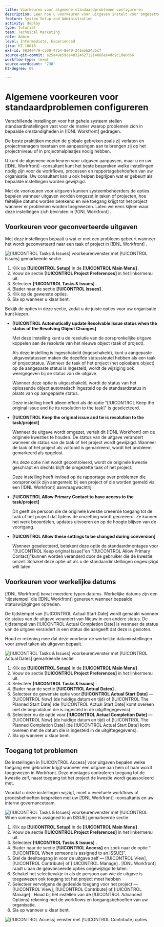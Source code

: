 ```yaml
---
title: Voorkeuren voor algemene standaardproblemen configureren
description: Leer hoe u voorkeuren voor uitgaven instelt voor omgezette uitgaven, werkelijke datums en toegang tot uitgaven.
feature: System Setup and Administration
activity: deploy
type: Tutorial
team: Technical Marketing
role: Admin
level: Intermediate, Experienced
jira: KT-10018
exl-id: 9924e479-c300-47b4-8e40-241ebb2435cf
source-git-commit: a25a49e59ca483246271214886ea4dc9c10e8d66
workflow-type: tm+mt
source-wordcount: '738'
ht-degree: 0%

---
```


# Algemene voorkeuren voor standaardproblemen configureren

Verschillende instellingen voor het gehele systeem stellen standaardinstellingen vast voor de manier waarop problemen zich in bepaalde omstandigheden in [!DNL Workfront] gedragen.

De beste praktijken moeten de globale gebreken zoals zij verlaten en projectmanagers toestaan om aanpassingen aan te brengen zij op het projectniveau of in projectmalplaatjes nodig hebben.

U kunt de algemene voorkeuren voor uitgaven aanpassen, maar u en uw [!DNL Workfront] -consultant kunt het beste bespreken welke instellingen nodig zijn voor de workflows, processen en rapportagebehoeften van uw organisatie. Uw consultant kan u ook helpen begrijpen wat er gebeurt als bepaalde instellingen worden gewijzigd.

Met de voorkeuren voor uitgaven kunnen systeembeheerders de opties bepalen wanneer uitgaven worden omgezet in taken of projecten, hoe feitelijke datums worden berekend en wie toegang krijgt tot het project wanneer er problemen worden toegewezen. Laten we eens kijken waar deze instellingen zich bevinden in [!DNL Workfront] .

## Voorkeuren voor geconverteerde uitgaven

Met deze instellingen bepaalt u wat er met een probleem gebeurt wanneer het wordt geconverteerd naar een taak of project in [!DNL Workfront] .

![[!UICONTROL Tasks & Issues] voorkeurenvenster met [!UICONTROL Issues] gemarkeerde sectie ](assets/admin-fund-issue-prefs-converting.png)

1. Klik op **[!UICONTROL Setup]** in de **[!UICONTROL Main Menu]** .
1. Vouw de sectie **[!UICONTROL Project Preferences]** in het linkermenu uit.
1. Selecteer **[!UICONTROL Tasks & Issues]** .
1. Blader naar de sectie **[!UICONTROL Issues]** .
1. Klik op de gewenste opties.
1. Sla op wanneer u klaar bent.

Bekijk de opties in deze sectie, zodat u de juiste opties voor uw organisatie kunt kiezen.

* **[!UICONTROL Automatically update Resolvable Issue status when the status of the Resolving Object Changes]**

  Met deze instelling kunt u de resolutie van de oorspronkelijke uitgave koppelen aan de resolutie van het nieuwe object (taak of project).

  Als deze instelling is ingeschakeld (ingeschakeld), kunt u aangepaste uitgavestatussen maken die dezelfde statussleutel hebben als een taak of projectstatus. Wanneer de taak of het project (het oplosbare object) op de aangepaste status is ingesteld, wordt de wijziging ook weergegeven bij de status van de uitgave.

  Wanneer deze optie is uitgeschakeld, wordt de status van het oplossende object automatisch ingesteld op de standaardstatus in plaats van op aangepaste status.

  Deze instelling heeft alleen effect als de optie &quot;[!UICONTROL Keep the original issue and tie its resolution to the task]&quot; is geselecteerd.

* **[!UICONTROL Keep the original issue and tie is resolution to the task/project]**

  Wanneer de uitgave wordt omgezet, vertelt dit [!DNL Workfront] om de originele kwesties te houden. De status van de uitgave verandert wanneer de status van de taak of het project wordt gewijzigd. Wanneer de taak of het project als voltooid is gemarkeerd, wordt het probleem gemarkeerd als opgelost.

  Als deze optie niet wordt gecontroleerd, wordt de originele kwestie geschrapt en slechts blijft de omgezette taak of het project.

  Deze instelling heeft invloed op de rapportage over problemen die oorspronkelijk zijn aangemeld bij een project of die worden gemeld via een [!DNL Workfront] aanvraagwachtrij.

* **[!UICONTROL Allow Primary Contact to have access to the task/project]**

  Dit geeft de persoon die de originele kwestie creeerde toegang tot de taak of het project dat tijdens de omzetting wordt gecreeerd. Ze kunnen het werk beoordelen, updates uitvoeren en op de hoogte blijven van de voortgang.

* **[!UICONTROL Allow these settings to be changed during conversion]**

  Wanneer geselecteerd, betekent deze optie de standaardmontages voor &quot;[!UICONTROL Keep original issue]&quot;en &quot;[!UICONTROL Allow Primary Contact]&quot;kunnen worden veranderd door de gebruiker die de kwestie omzet. Schakel deze optie uit als u de standaardinstellingen ongewijzigd wilt laten.

<!---
learn more URLs
Configure system-wide task and issue preferences
Issue statuses
Create and customize system-wide statuses
--->

## Voorkeuren voor werkelijke datums

[!DNL Workfront] bevat meerdere typen datums. Werkelijke datums zijn een &#39;tijdstempel&#39; die [!DNL Workfront] genereert wanneer bepaalde statuswijzigingen optreden.

De tijdstempel van [!UICONTROL Actual Start Date] wordt gemaakt wanneer de status van de uitgave verandert van Nieuw in een andere status. De tijdstempel van [!UICONTROL Actual Completion Date] is wanneer de status van de uitgave verandert in een status die aangeeft dat deze is gesloten.

Houd er rekening mee dat deze voorkeur de werkelijke datuminstellingen voor zowel taken als uitgaven bepaalt.

![[!UICONTROL Tasks & Issues] voorkeurenvenster met [!UICONTROL Actual Dates] gemarkeerde sectie ](assets/admin-fund-issue-prefs-actual-dates.png)

1. Klik op **[!UICONTROL Setup]** in de **[!UICONTROL Main Menu]** .
1. Vouw de sectie **[!UICONTROL Project Preferences]** in het linkermenu uit.
1. Selecteer **[!UICONTROL Tasks & Issues]** .
1. Blader naar de sectie **[!UICONTROL Actual Dates]** .
1. Selecteer de gewenste optie voor **[!UICONTROL Actual Start Date]** — [!UICONTROL Now] (de huidige datum en tijd) of [!UICONTROL The Planned Start Date] (de [!UICONTROL Actual Start Date] komt overeen met de begindatum die is ingesteld in de uitgiftegegevens).
1. Selecteer nu de optie voor **[!UICONTROL Actual Completion Date]** — [!UICONTROL Now] (de huidige datum en tijd) of [!UICONTROL The Planned Completion Date] (de [!UICONTROL Actual Start Date] komt overeen met de datum die is ingesteld in de uitgiftegegevens).
1. Sla op wanneer u klaar bent.


<!---
learn more URLs
Definitions for the project, task, and issue dates within Workfront
Configure system-wide task and issue preferences
--->

## Toegang tot problemen

De instellingen in [!UICONTROL Access] voor uitgaven bepalen welke toegang een gebruiker krijgt wanneer een uitgave aan hem of haar wordt toegewezen in Workfront. Deze montages controleren toegang tot de kwestie zelf, naast toegang tot het project de kwestie wordt geassocieerd met.

Voordat u deze instellingen wijzigt, moet u eventuele workflows of procesbehoeften bespreken met uw [!DNL Workfront] -consultants en uw interne governanceteam.

![[!UICONTROL Tasks & Issues] voorkeurenvenster met [!UICONTROL When someone is assigned to an ISSUE] gemarkeerde sectie ](assets/admin-fund-issue-prefs-access-1.png)

1. Klik op **[!UICONTROL Setup]** in de **[!UICONTROL Main Menu]** .
1. Vouw de sectie **[!UICONTROL Project Preferences]** in het linkermenu uit.
1. Selecteer **[!UICONTROL Tasks & Issues]** .
1. Blader naar de sectie **[!UICONTROL Access]** en zoek naar de optie &quot;[!UICONTROL When someone is assigned to an ISSUE]&quot;.
1. Stel de deeltoegang in voor de uitgave zelf — [!UICONTROL View], [!UICONTROL Contribute] of [!UICONTROL Manage] . [!DNL Workfront] raadt u aan de geavanceerde opties ongewijzigd te laten.
1. Schakel het selectievakje in als de persoon aan wie de uitgave is toegewezen ook toegang tot het project moet hebben
1. Selecteer vervolgens de gedeelde toegang voor het project — [!UICONTROL View], [!UICONTROL Contribute] of [!UICONTROL Manage] . Houd bij het instellen van de [!UICONTROL Advanced Options] rekening met de workflows en toegangsbehoeften van uw organisatie.
1. Sla op wanneer u klaar bent.

![[!UICONTROL Access] venster met [!UICONTROL Contribute] opties ](assets/admin-fund-issue-prefs-access-2.png)

<!---
learn more URLs
Configure system-wide task and issue preferences
Grant access to issues
--->
